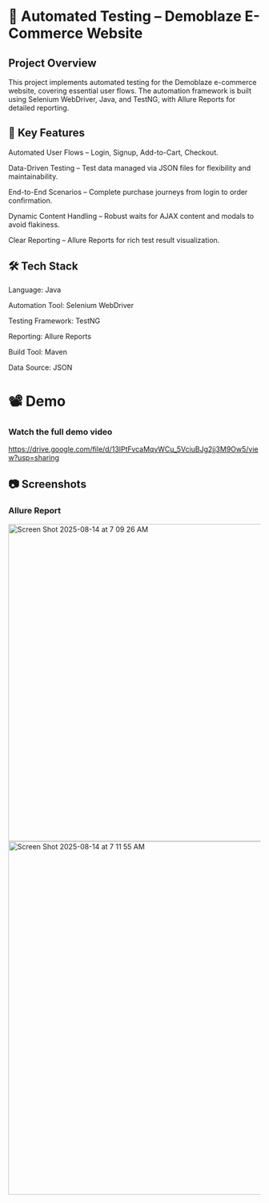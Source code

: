 # 🛒 Automated Testing – Demoblaze E-Commerce Website

 ##  Project Overview

This project implements automated testing for the Demoblaze e-commerce website, covering essential user flows.
The automation framework is built using Selenium WebDriver, Java, and TestNG, with Allure Reports for detailed reporting.


## 🔑 Key Features

Automated User Flows – Login, Signup, Add-to-Cart, Checkout.

Data-Driven Testing – Test data managed via JSON files for flexibility and maintainability.

End-to-End Scenarios – Complete purchase journeys from login to order confirmation.

Dynamic Content Handling – Robust waits for AJAX content and modals to avoid flakiness.

Clear Reporting – Allure Reports for rich test result visualization.


## 🛠 Tech Stack

Language: Java

Automation Tool: Selenium WebDriver

Testing Framework: TestNG

Reporting: Allure Reports

Build Tool: Maven

Data Source: JSON

# 📽 Demo
### Watch the full demo video

https://drive.google.com/file/d/13IPtFvcaMqvWCu_5VciuBJg2jj3M9Ow5/view?usp=sharing

## 📷 Screenshots
### Allure Report
<img width="1292" height="633" alt="Screen Shot 2025-08-14 at 7 09 26 AM" src="https://github.com/user-attachments/assets/f81305dc-a4bc-48da-b648-516f71a9aa41" />
<img width="1297" height="705" alt="Screen Shot 2025-08-14 at 7 11 55 AM" src="https://github.com/user-attachments/assets/c658439e-f406-4eb7-812f-ed2e63253555" />

